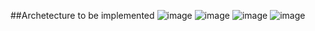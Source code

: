 ##Archetecture to be implemented
![image](https://github.com/user-attachments/assets/d6470174-cbf8-4e21-8a29-f88e637717db)
![image](https://github.com/user-attachments/assets/21ea9038-9498-465f-9085-a9288b99eb47)
![image](https://github.com/user-attachments/assets/61afc9e1-4a08-42ba-a894-88a3281665dd)
![image](https://github.com/user-attachments/assets/40aab892-efd6-4dca-a091-5be9dbbdb20a)

